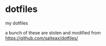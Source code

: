 # dotfiles

my dotfiles

a bunch of these are stolen and modified from https://github.com/salteax/dotfiles/

